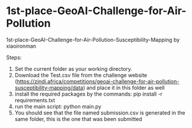 # 1st-place-GeoAI-Challenge-for-Air-Pollution
1st-place-GeoAI-Challenge-for-Air-Pollution-Susceptibility-Mapping by xiaoironman

Steps:
1. Set the current folder as your working directory.
2. Download the Test.csv file from the challenge website (https://zindi.africa/competitions/geoai-challenge-for-air-pollution-susceptibility-mapping/data) and place it in this folder as well
3. install the required packages by the commands: pip install -r requirements.txt
4. run the main script: python main.py
5. You should see that the file named submission.csv is generated in the same folder, this is the one that was been submitted
